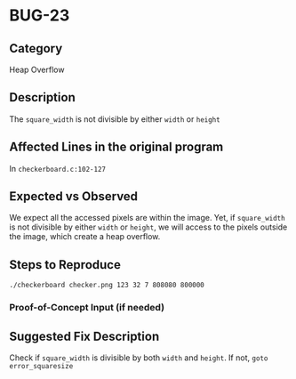 # BUG-23
## Category
Heap Overflow

## Description
The `square_width` is not divisible by either `width` or `height`

## Affected Lines in the original program
In `checkerboard.c:102-127` 

## Expected vs Observed
We expect all the accessed pixels are within the image. Yet, if `square_width` is not divisible by either `width` or `height`, we will access to the pixels outside the image, which create a heap overflow.


## Steps to Reproduce
```
./checkerboard checker.png 123 32 7 808080 800000
```

### Proof-of-Concept Input (if needed)


## Suggested Fix Description
Check if `square_width` is divisible by both `width` and `height`. If not, `goto error_squaresize`

